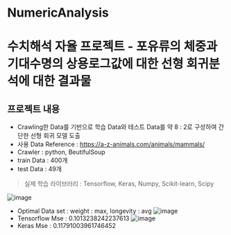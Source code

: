 # NumericAnalysis

# 수치해석 자율 프로젝트 - 포유류의 체중과 기대수명의 상용로그값에 대한 선형 회귀분석에 대한 결과물

## 프로젝트 내용
- Crawling한 Data를 기반으로 학습 Data와 테스트 Data를 약 8 : 2로 구성하여 간단한 선형 회귀 모델 도출
- 사용 Data Reference : https://a-z-animals.com/animals/mammals/
- Crawler : python, BeutifulSoup
- train Data : 400개
- test Data : 49개
> 실제 학습 라이브러리 : Tensorflow, Keras, Numpy, Scikit-learn, Scipy

![image](https://user-images.githubusercontent.com/66053034/119271937-c855ea00-bc3e-11eb-9449-9cbbddade0cb.png)
- Optimal Data set : weight : max, longevity : avg
![image](https://user-images.githubusercontent.com/66053034/119271932-bffdaf00-bc3e-11eb-9ddc-57c3088930ee.png)
- Tensorflow Mse :  0.1013238242237613
![image](https://user-images.githubusercontent.com/66053034/119271890-84fb7b80-bc3e-11eb-801e-6f73ba5402bc.png)
- Keras Mse : 0.11791003961746452
